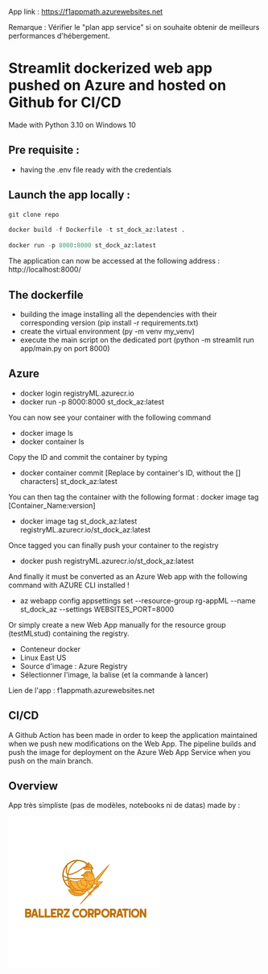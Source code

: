 App link : https://f1appmath.azurewebsites.net

Remarque : Vérifier le "plan app service" si on souhaite obtenir de meilleurs performances d'hébergement.

# Streamlit dockerized web app pushed on Azure and hosted on Github for CI/CD

Made with Python 3.10 on Windows 10

## Pre requisite :
- having the .env file ready with the credentials

## Launch the app locally :

```python
git clone repo
```

```python
docker build -f Dockerfile -t st_dock_az:latest . 
```

```python
docker run -p 8000:8000 st_dock_az:latest
```

The application can now be accessed at the following address : 
http://localhost:8000/

## The dockerfile
- building the image installing all the dependencies with their corresponding version (pip install -r requirements.txt)
- create the virtual environment (py -m venv my_venv)
- execute the main script on the dedicated port (python -m streamlit run app/main.py on port 8000)

## Azure 

- docker login registryML.azurecr.io  
- docker run -p 8000:8000 st_dock_az:latest

You can now see your container with the following command
- docker image ls
- docker container ls

Copy the ID and commit the container by typing
- docker container commit [Replace by container's ID, without the [] characters] st_dock_az:latest

You can then tag the container with the following format : docker image tag [Container_Name:version] 
- docker image tag st_dock_az:latest registryML.azurecr.io/st_dock_az:latest

Once tagged you can finally push your container to the registry
- docker push registryML.azurecr.io/st_dock_az:latest

And finally it must be converted as an Azure Web app with the following command with AZURE CLI installed !

- az webapp config appsettings set --resource-group rg-appML --name st_dock_az --settings WEBSITES_PORT=8000

Or simply create a new Web App manually for the resource group (testMLstud) containing the registry.
- Conteneur docker
- Linux East US
- Source d'image : Azure Registry
- Sélectionner l'image, la balise (et la commande à lancer)

Lien de l'app : f1appmath.azurewebsites.net

## CI/CD

A Github Action has been made in order to keep the application maintained when we push new modifications on the Web App.
The pipeline builds and push the image for deployment on the Azure Web App Service when you push on the main branch.

## Overview

App très simpliste (pas de modèles, notebooks ni de datas) made by :

<img src="assets/ballerz.png" alt="logo" hight="300" width="300"/>
